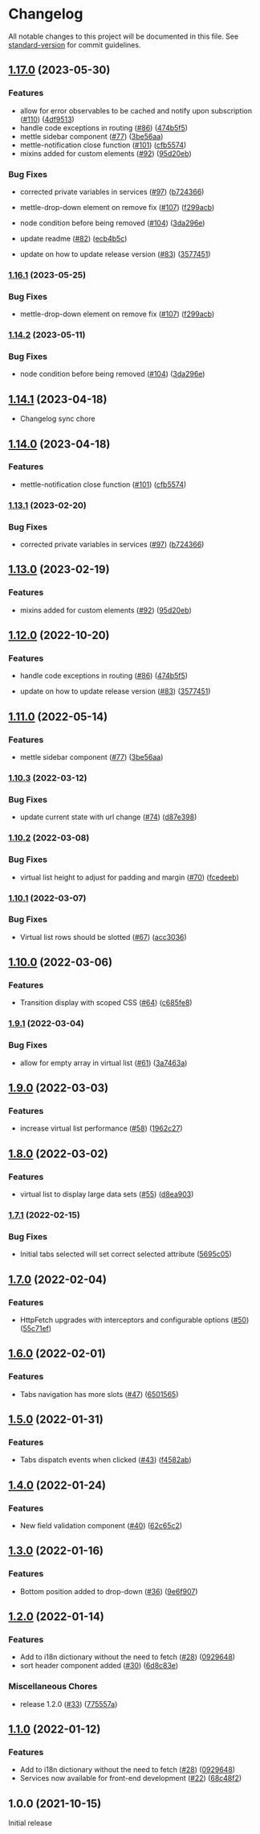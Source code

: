 # Changelog

All notable changes to this project will be documented in this file. See [standard-version](https://github.com/conventional-changelog/standard-version) for commit guidelines.

## [1.17.0](https://github.com/johnsonandjohnson/mettle-components/compare/v1.10.3...v1.17.0) (2023-05-30)


### Features

* allow for error observables to be cached and notify upon subscription ([#110](https://github.com/johnsonandjohnson/mettle-components/issues/110)) ([4df9513](https://github.com/johnsonandjohnson/mettle-components/commit/4df9513a1bccb4d6b9a03ce37495a98d0b255605))
* handle code exceptions in routing ([#86](https://github.com/johnsonandjohnson/mettle-components/issues/86)) ([474b5f5](https://github.com/johnsonandjohnson/mettle-components/commit/474b5f596278437bd7cefb66e186ff55fe36128c))
* mettle sidebar component ([#77](https://github.com/johnsonandjohnson/mettle-components/issues/77)) ([3be56aa](https://github.com/johnsonandjohnson/mettle-components/commit/3be56aa5162be320c8f49540cdc7bbea2fdd85dd))
* mettle-notification close function ([#101](https://github.com/johnsonandjohnson/mettle-components/issues/101)) ([cfb5574](https://github.com/johnsonandjohnson/mettle-components/commit/cfb557432d001e94808f3c3f7f8d50e1abb6c14e))
* mixins added for custom elements ([#92](https://github.com/johnsonandjohnson/mettle-components/issues/92)) ([95d20eb](https://github.com/johnsonandjohnson/mettle-components/commit/95d20eba4d1e0b554e14f8248f48198d8b002035))


### Bug Fixes

* corrected private variables in services ([#97](https://github.com/johnsonandjohnson/mettle-components/issues/97)) ([b724366](https://github.com/johnsonandjohnson/mettle-components/commit/b7243661c4b3250d6b7caba9c9ae350299204849))
* mettle-drop-down element on remove fix  ([#107](https://github.com/johnsonandjohnson/mettle-components/issues/107)) ([f299acb](https://github.com/johnsonandjohnson/mettle-components/commit/f299acb970b27e328e3f3fae4997faca7b62ee68))
* node condition before being removed ([#104](https://github.com/johnsonandjohnson/mettle-components/issues/104)) ([3da296e](https://github.com/johnsonandjohnson/mettle-components/commit/3da296e6a1eb2cefa1c8b3671c8c645a54c3f4e7))
* update readme ([#82](https://github.com/johnsonandjohnson/mettle-components/issues/82)) ([ecb4b5c](https://github.com/johnsonandjohnson/mettle-components/commit/ecb4b5cb7acaaffde7b3c80d01c5121021cd692b))


* update on how to update release version ([#83](https://github.com/johnsonandjohnson/mettle-components/issues/83)) ([3577451](https://github.com/johnsonandjohnson/mettle-components/commit/3577451961d0ca208a1df0b597450fe248c892a5))

### [1.16.1](https://github.com/johnsonandjohnson/mettle-components/compare/v1.14.2...v1.16.1) (2023-05-25)

### Bug Fixes

* mettle-drop-down element on remove fix  ([#107](https://github.com/johnsonandjohnson/mettle-components/issues/107)) ([f299acb](https://github.com/johnsonandjohnson/mettle-components/commit/f299acb970b27e328e3f3fae4997faca7b62ee68))


### [1.14.2](https://github.com/johnsonandjohnson/mettle-components/compare/v1.14.1...v1.14.2) (2023-05-11)


### Bug Fixes

* node condition before being removed ([#104](https://github.com/johnsonandjohnson/mettle-components/issues/104)) ([3da296e](https://github.com/johnsonandjohnson/mettle-components/commit/3da296e6a1eb2cefa1c8b3671c8c645a54c3f4e7))


## [1.14.1](https://github.com/johnsonandjohnson/mettle-components/compare/v1.14.0...v1.14.1) (2023-04-18)

* Changelog sync chore

## [1.14.0](https://github.com/johnsonandjohnson/mettle-components/compare/v1.13.1...v1.14.0) (2023-04-18)


### Features

* mettle-notification close function ([#101](https://github.com/johnsonandjohnson/mettle-components/issues/101)) ([cfb5574](https://github.com/johnsonandjohnson/mettle-components/commit/cfb557432d001e94808f3c3f7f8d50e1abb6c14e))


### [1.13.1](https://github.com/johnsonandjohnson/mettle-components/compare/v1.13.0...v1.13.1) (2023-02-20)


### Bug Fixes

* corrected private variables in services ([#97](https://github.com/johnsonandjohnson/mettle-components/issues/97)) ([b724366](https://github.com/johnsonandjohnson/mettle-components/commit/b7243661c4b3250d6b7caba9c9ae350299204849))


## [1.13.0](https://github.com/johnsonandjohnson/mettle-components/compare/v1.12.0...v1.13.0) (2023-02-19)


### Features

* mixins added for custom elements ([#92](https://github.com/johnsonandjohnson/mettle-components/issues/92)) ([95d20eb](https://github.com/johnsonandjohnson/mettle-components/commit/95d20eba4d1e0b554e14f8248f48198d8b002035))


## [1.12.0](https://github.com/johnsonandjohnson/mettle-components/compare/v1.11.0...v1.12.0) (2022-10-20)


### Features

* handle code exceptions in routing ([#86](https://github.com/johnsonandjohnson/mettle-components/issues/86)) ([474b5f5](https://github.com/johnsonandjohnson/mettle-components/commit/474b5f596278437bd7cefb66e186ff55fe36128c))

* update on how to update release version ([#83](https://github.com/johnsonandjohnson/mettle-components/issues/83)) ([3577451](https://github.com/johnsonandjohnson/mettle-components/commit/3577451961d0ca208a1df0b597450fe248c892a5))


## [1.11.0](https://github.com/johnsonandjohnson/mettle-components/compare/v1.10.3...v1.11.0) (2022-05-14)


### Features

* mettle sidebar component ([#77](https://github.com/johnsonandjohnson/mettle-components/issues/77)) ([3be56aa](https://github.com/johnsonandjohnson/mettle-components/commit/3be56aa5162be320c8f49540cdc7bbea2fdd85dd))


### [1.10.3](https://www.github.com/johnsonandjohnson/mettle-components/compare/v1.10.2...v1.10.3) (2022-03-12)


### Bug Fixes

* update current state with url change ([#74](https://www.github.com/johnsonandjohnson/mettle-components/issues/74)) ([d87e398](https://www.github.com/johnsonandjohnson/mettle-components/commit/d87e39862766849e8d62ee1e9eba35f0994e721b))

### [1.10.2](https://www.github.com/johnsonandjohnson/mettle-components/compare/v1.10.1...v1.10.2) (2022-03-08)


### Bug Fixes

* virtual list height to adjust for padding and margin ([#70](https://www.github.com/johnsonandjohnson/mettle-components/issues/70)) ([fcedeeb](https://www.github.com/johnsonandjohnson/mettle-components/commit/fcedeeb2a72cfd95bd3c40d3b4ed9bd4b2ea3861))

### [1.10.1](https://www.github.com/johnsonandjohnson/mettle-components/compare/v1.10.0...v1.10.1) (2022-03-07)


### Bug Fixes

* Virtual list rows should be slotted ([#67](https://www.github.com/johnsonandjohnson/mettle-components/issues/67)) ([acc3036](https://www.github.com/johnsonandjohnson/mettle-components/commit/acc3036c76e954366ab1484cb31bd5dbaf0360eb))

## [1.10.0](https://www.github.com/johnsonandjohnson/mettle-components/compare/v1.9.1...v1.10.0) (2022-03-06)


### Features

* Transition display with scoped CSS ([#64](https://www.github.com/johnsonandjohnson/mettle-components/issues/64)) ([c685fe8](https://www.github.com/johnsonandjohnson/mettle-components/commit/c685fe876f84442dd564606be7afdda9844cc3a6))

### [1.9.1](https://www.github.com/johnsonandjohnson/mettle-components/compare/v1.9.0...v1.9.1) (2022-03-04)


### Bug Fixes

* allow for empty array in virtual list ([#61](https://www.github.com/johnsonandjohnson/mettle-components/issues/61)) ([3a7463a](https://www.github.com/johnsonandjohnson/mettle-components/commit/3a7463a928fcfaab6d913129cf58c4931b1e7e26))

## [1.9.0](https://www.github.com/johnsonandjohnson/mettle-components/compare/v1.8.0...v1.9.0) (2022-03-03)


### Features

* increase virtual list performance ([#58](https://www.github.com/johnsonandjohnson/mettle-components/issues/58)) ([1962c27](https://www.github.com/johnsonandjohnson/mettle-components/commit/1962c27fb111e100e94fd4d0a1be6564d18d949a))

## [1.8.0](https://www.github.com/johnsonandjohnson/mettle-components/compare/v1.7.1...v1.8.0) (2022-03-02)


### Features

* virtual list to display large data sets ([#55](https://www.github.com/johnsonandjohnson/mettle-components/issues/55)) ([d8ea903](https://www.github.com/johnsonandjohnson/mettle-components/commit/d8ea903deeb9aed7942f50c5932fa2f03fc6c058))

### [1.7.1](https://www.github.com/johnsonandjohnson/mettle-components/compare/v1.7.0...v1.7.1) (2022-02-15)


### Bug Fixes

* Initial tabs selected will set correct selected attribute ([5695c05](https://www.github.com/johnsonandjohnson/mettle-components/commit/5695c054e41f7e268e585c2c499ac45c876ebe3b))

## [1.7.0](https://www.github.com/johnsonandjohnson/mettle-components/compare/v1.6.0...v1.7.0) (2022-02-04)


### Features

* HttpFetch upgrades with interceptors and configurable options ([#50](https://www.github.com/johnsonandjohnson/mettle-components/issues/50)) ([55c71ef](https://www.github.com/johnsonandjohnson/mettle-components/commit/55c71efc4f286f0251dab98776fa1610583aee7c))

## [1.6.0](https://www.github.com/johnsonandjohnson/mettle-components/compare/v1.5.0...v1.6.0) (2022-02-01)


### Features

* Tabs navigation has more slots ([#47](https://www.github.com/johnsonandjohnson/mettle-components/issues/47)) ([6501565](https://www.github.com/johnsonandjohnson/mettle-components/commit/65015656bc4d39965cb0ba5dab64b1ab76923aae))

## [1.5.0](https://www.github.com/johnsonandjohnson/mettle-components/compare/v1.4.0...v1.5.0) (2022-01-31)


### Features

* Tabs dispatch events when clicked ([#43](https://www.github.com/johnsonandjohnson/mettle-components/issues/43)) ([f4582ab](https://www.github.com/johnsonandjohnson/mettle-components/commit/f4582ab3b9d2541b8fd7bb4e27d801d4521768b1))

## [1.4.0](https://www.github.com/johnsonandjohnson/mettle-components/compare/v1.3.0...v1.4.0) (2022-01-24)


### Features

* New field validation component ([#40](https://www.github.com/johnsonandjohnson/mettle-components/issues/40)) ([62c65c2](https://www.github.com/johnsonandjohnson/mettle-components/commit/62c65c264daddb1f3412c991bf30ffcccebf0ac8))

## [1.3.0](https://www.github.com/johnsonandjohnson/mettle-components/compare/v1.2.0...v1.3.0) (2022-01-16)


### Features

* Bottom position added to drop-down  ([#36](https://www.github.com/johnsonandjohnson/mettle-components/issues/36)) ([9e6f907](https://www.github.com/johnsonandjohnson/mettle-components/commit/9e6f907fef086ec0dba8d00f792d1c58ce1c69f3))

## [1.2.0](https://www.github.com/johnsonandjohnson/mettle-components/compare/v1.0.0...v1.2.0) (2022-01-14)


### Features

* Add to i18n dictionary without the need to fetch ([#28](https://www.github.com/johnsonandjohnson/mettle-components/issues/28)) ([0929648](https://www.github.com/johnsonandjohnson/mettle-components/commit/0929648fa20de3ee551db5228cd2ce689aadbea8))
* sort header component added ([#30](https://www.github.com/johnsonandjohnson/mettle-components/issues/30)) ([6d8c83e](https://www.github.com/johnsonandjohnson/mettle-components/commit/6d8c83e3111661f2c267501a8e2efa6023d0c365))


### Miscellaneous Chores

* release 1.2.0 ([#33](https://www.github.com/johnsonandjohnson/mettle-components/issues/33)) ([775557a](https://www.github.com/johnsonandjohnson/mettle-components/commit/775557acda0ac36f25d79382f4bdc0e2b25a3576))

## [1.1.0](https://github.com/johnsonandjohnson/mettle-components/compare/v1.0.0...v1.1.0) (2022-01-12)


### Features

* Add to i18n dictionary without the need to fetch ([#28](https://github.com/johnsonandjohnson/mettle-components/issues/28)) ([0929648](https://github.com/johnsonandjohnson/mettle-components/commit/0929648fa20de3ee551db5228cd2ce689aadbea8))
* Services now available for front-end development ([#22](https://github.com/johnsonandjohnson/mettle-components/issues/22)) ([68c48f2](https://github.com/johnsonandjohnson/mettle-components/commit/68c48f268f3690e30884cef703bf5d8fb9430fa6))


## 1.0.0 (2021-10-15)

Initial release
